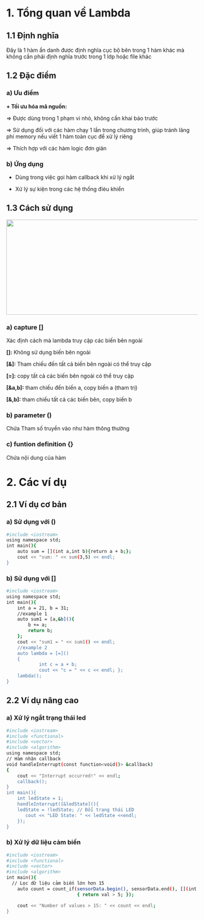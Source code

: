 # 1. Tổng quan về Lambda 

## 1.1 Định nghĩa 
Đây là 1 hàm ẩn danh được định nghĩa cục bộ bên trong 1 hàm khác mà không cần phải định nghĩa trước trong 1 lớp hoặc file khác

## 1.2 Đặc điểm

### a) Ưu điểm 
__+ Tối ưu hóa mã nguồn:__ 

=> Được dùng trong 1 phạm vi nhỏ, không cần khai báo trước

=> Sử dụng đối với các hàm chạy 1 lần trong chương trình, giúp tránh lãng phí memory nếu viết 1 hàm toàn cục để xử lý riêng 

=> Thích hợp với các hàm logic đơn giản 

### b) Ứng dụng

+ Dùng trong việc gọi hàm callback khi xử lý ngắt

+ Xử lý sự kiện trong các hệ thống đièu khiển 
## 1.3 Cách sử dụng 

<p align = "center">
<img src = "https://github.com/user-attachments/assets/0ec06ab0-c9d0-4e5a-bc44-fef9fa52274f" width = "550" height = "250">

### a) capture []

Xác định cách mà lambda truy cập các biến bên ngoài

__[]:__ Không sử dụng biến bên ngoài

__[&]:__ Tham chiếu đến tất cả biến bên ngoài có thể truy cập

__[=]:__ copy tất cả các biến bên ngoài có thể truy cập

__[&a,b]:__ tham chiếu đến biến a, copy biến a (tham trị)

__[&,b]:__ tham chiếu tất cả các biến bên, copy biến b 

### b) parameter ()

Chứa Tham số truyền vào như hàm thông thường
### c) funtion definition {}

Chứa nội dung của hàm

# 2. Các ví dụ 

## 2.1 Ví dụ cơ bản 

### a) Sử dụng với ()

```bash
#include <iostream>
using namespace std;
int main(){
    auto sum = [](int a,int b){return a + b;};
    cout << "sum: " << sum(3,5) << endl;
}
```
### b) Sử dụng với []  
```bash
#include <iostream>
using namespace std;
int main(){
    int a = 21, b = 31;
    //example 1
    auto sum1 = [a,&b](){ 
        b += a;
        return b;
    };
    cout << "sum1 = " << sum1() << endl;
    //example 2
    auto lambda = [=]() 
    {       
            int c = a + b;
            cout << "c = " << c << endl; };
    lambda(); 
}
```
    
## 2.2 Ví dụ nâng cao

### a) Xử lý ngắt trạng thái led
```bash
#include <iostream>
#include <functional>
#include <vector>
#include <algorithm>
using namespace std;
// Hàm nhận callback
void handleInterrupt(const function<void()> &callback)
{
    cout << "Interrupt occurred!" << endl;
    callback();
}
int main(){
    int ledState = 1;
    handleInterrupt([&ledState](){
    ledState = !ledState; // Đổi trạng thái LED
       cout << "LED State: " << ledState <<endl; 
    });
}
```
### b) Xử lý dữ liệu cảm biến 

```bash
#include <iostream>
#include <functional>
#include <vector>
#include <algorithm>
int main(){
  // Lọc dữ liệu cảm biến lớn hơn 15
    auto count = count_if(sensorData.begin(), sensorData.end(), [](int val)
                          { return val > 5; });

    cout << "Number of values > 15: " << count << endl;
}
```
    
